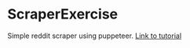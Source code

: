 # ScraperExercise
Simple reddit scraper using puppeteer.
[Link to tutorial](https://www.youtube.com/watch?v=o7MJ1-UhS50)
